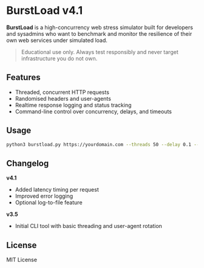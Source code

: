 # BurstLoad v4.1

**BurstLoad** is a high-concurrency web stress simulator built for developers and sysadmins who want to benchmark and monitor the resilience of their own web services under simulated load.

> Educational use only. Always test responsibly and never target infrastructure you do not own.

## Features
- Threaded, concurrent HTTP requests
- Randomised headers and user-agents
- Realtime response logging and status tracking
- Command-line control over concurrency, delays, and timeouts

## Usage
```bash
python3 burstload.py https://yourdomain.com --threads 50 --delay 0.1 --timeout 5 --log output.log
```

## Changelog
**v4.1**
- Added latency timing per request
- Improved error logging
- Optional log-to-file feature

**v3.5**
- Initial CLI tool with basic threading and user-agent rotation

## License
MIT License
